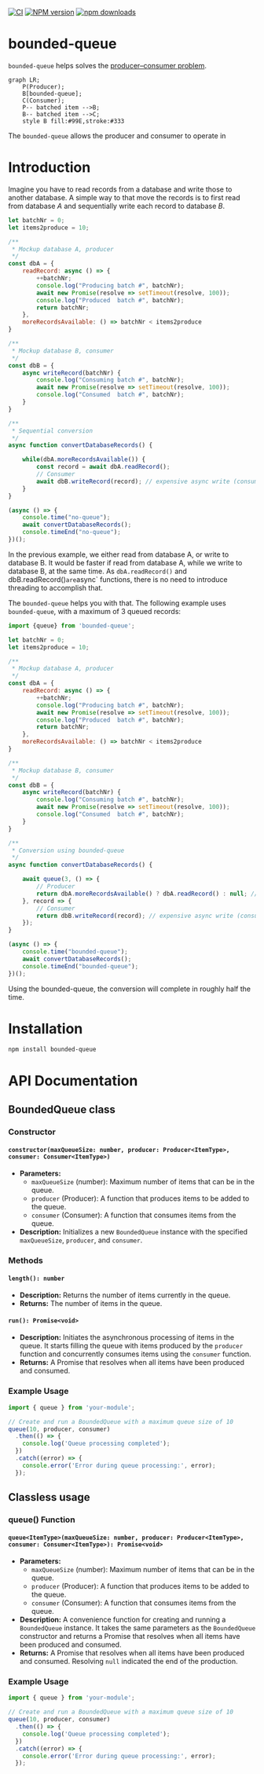 [![CI](https://github.com/Borewit/bounded-queue/actions/workflows/ci.yml/badge.svg)](https://github.com/Borewit/bounded-queue/actions/workflows/ci.yml)
[![NPM version](https://badge.fury.io/js/bounded-queue.svg)](https://npmjs.org/package/bounded-queue)
[![npm downloads](http://img.shields.io/npm/dm/bounded-queue.svg)](https://npmcharts.com/compare/bounded-queue?start=356)

# bounded-queue

`bounded-queue` helps solves the [producer–consumer problem](https://en.wikipedia.org/wiki/Producer%E2%80%93consumer_problem).

```mermaid
graph LR;
    P(Producer);
    B[bounded-queue];
    C(Consumer);
    P-- batched item -->B;
    B-- batched item -->C;
    style B fill:#99E,stroke:#333
```
The `bounded-queue` allows the producer and consumer to operate in 

# Introduction

Imagine you have to read records from a database and write those to another database.
A simple way to that move the records is to first read from database _A_ and sequentially write each record to database _B_.

```js
let batchNr = 0;
let items2produce = 10;

/**
 * Mockup database A, producer
 */
const dbA = {
    readRecord: async () => {
        ++batchNr;
        console.log("Producing batch #", batchNr);
        await new Promise(resolve => setTimeout(resolve, 100));
        console.log("Produced  batch #", batchNr);
        return batchNr;
    },
    moreRecordsAvailable: () => batchNr < items2produce
}

/**
 * Mockup database B, consumer
 */
const dbB = {
    async writeRecord(batchNr) {
        console.log("Consuming batch #", batchNr);
        await new Promise(resolve => setTimeout(resolve, 100));
        console.log("Consumed  batch #", batchNr);
    }
}

/**
 * Sequential conversion
 */
async function convertDatabaseRecords() {

    while(dbA.moreRecordsAvailable()) {
        const record = await dbA.readRecord();
        // Consumer
        await dbB.writeRecord(record); // expensive async write (consume) operation
    }
}

(async () => {
    console.time("no-queue");
    await convertDatabaseRecords();
    console.timeEnd("no-queue");
})();
```
In the previous example, we either read from database A, or write to database B. 
It would be faster if read from database A, while we write to database B, at the same time.
As `dbA.readRecord()` and dbB.readRecord()` are `async` functions, there is no need to introduce threading to accomplish that.  

The `bounded-queue` helps you with that. The following example uses `bounded-queue`, with a maximum of 3 queued records:

```js
import {queue} from 'bounded-queue';

let batchNr = 0;
let items2produce = 10;

/**
 * Mockup database A, producer
 */
const dbA = {
    readRecord: async () => {
        ++batchNr;
        console.log("Producing batch #", batchNr);
        await new Promise(resolve => setTimeout(resolve, 100));
        console.log("Produced  batch #", batchNr);
        return batchNr;
    },
    moreRecordsAvailable: () => batchNr < items2produce
}

/**
 * Mockup database B, consumer
 */
const dbB = {
    async writeRecord(batchNr) {
        console.log("Consuming batch #", batchNr);
        await new Promise(resolve => setTimeout(resolve, 100));
        console.log("Consumed  batch #", batchNr);
    }
}

/**
 * Conversion using bounded-queue
 */
async function convertDatabaseRecords() {

    await queue(3, () => {
        // Producer
        return dbA.moreRecordsAvailable() ? dbA.readRecord() : null; // expenive async read (produce) operation
    }, record => {
        // Consumer
        return dbB.writeRecord(record); // expensive async write (consume) operation
    });
}

(async () => {
    console.time("bounded-queue");
    await convertDatabaseRecords();
    console.timeEnd("bounded-queue");
})();
```
Using the bounded-queue, the conversion will complete in roughly half the time.

# Installation

```shell
npm install bounded-queue
```

# API Documentation

## BoundedQueue class

### Constructor
#### `constructor(maxQueueSize: number, producer: Producer<ItemType>, consumer: Consumer<ItemType>)`
- **Parameters:**
    - `maxQueueSize` (number): Maximum number of items that can be in the queue.
    - `producer` (Producer<ItemType>): A function that produces items to be added to the queue.
    - `consumer` (Consumer<ItemType>): A function that consumes items from the queue.
- **Description:** Initializes a new `BoundedQueue` instance with the specified `maxQueueSize`, `producer`, and `consumer`.

### Methods
#### `length(): number`
- **Description:** Returns the number of items currently in the queue.
- **Returns:** The number of items in the queue.

#### `run(): Promise<void>`
- **Description:** Initiates the asynchronous processing of items in the queue. It starts filling the queue with items produced by the `producer` function and concurrently consumes items using the `consumer` function.
- **Returns:** A Promise that resolves when all items have been produced and consumed.

### Example Usage
```javascript
import { queue } from 'your-module';

// Create and run a BoundedQueue with a maximum queue size of 10
queue(10, producer, consumer)
  .then(() => {
    console.log('Queue processing completed');
  })
  .catch((error) => {
    console.error('Error during queue processing:', error);
  });
```

## Classless usage

### queue() Function
#### `queue<ItemType>(maxQueueSize: number, producer: Producer<ItemType>, consumer: Consumer<ItemType>): Promise<void>`
- **Parameters:**
    - `maxQueueSize` (number): Maximum number of items that can be in the queue.
    - `producer` (Producer<ItemType>): A function that produces items to be added to the queue.
    - `consumer` (Consumer<ItemType>): A function that consumes items from the queue.
- **Description:** A convenience function for creating and running a `BoundedQueue` instance. It takes the same parameters as the `BoundedQueue` constructor and returns a Promise that resolves when all items have been produced and consumed.
- **Returns:** A Promise that resolves when all items have been produced and consumed. Resolving `null` indicated the end of the production.

### Example Usage
```javascript
import { queue } from 'your-module';

// Create and run a BoundedQueue with a maximum queue size of 10
queue(10, producer, consumer)
  .then(() => {
    console.log('Queue processing completed');
  })
  .catch((error) => {
    console.error('Error during queue processing:', error);
  });
```
